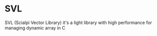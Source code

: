 # SVL
SVL (Scialpi Vector Library) it's a light library with high performance for managing  dynamic array in C
